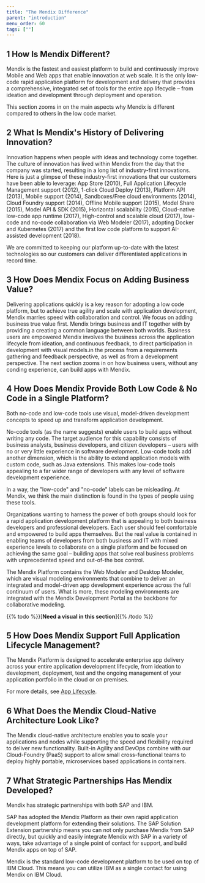 ```yaml
---
title: "The Mendix Difference"
parent: "introduction"
menu_order: 60
tags: [""]
---
```


## 1 How Is Mendix Different?

Mendix is the fastest and easiest platform to build and continuously improve Mobile and Web apps that enable innovation at web scale. It is the only low-code rapid application platform for development and delivery that provides a comprehensive, integrated set of tools for the entire app lifecycle – from ideation and development through deployment and operation.

This section zooms in on the main aspects why Mendix is different compared to others in the low code market.

## 2 What Is Mendix's History of Delivering Innovation?

Innovation happens when people with ideas and technology come together. The culture of innovation has lived within Mendix from the day that the company was started, resulting in a long list of industry-first innovations. Here is just a glimpse of these industry-first innovations that our customers have been able to leverage: App Store (2010), Full Application Lifecycle Management support (2012), 1-click Cloud Deploy (2013), Platform API (2013), Mobile support (2014), Sandboxes/Free cloud environments (2014), Cloud Foundry support (2014), Offline Mobile support (2015), Model Share (2015), Model API & SDK (2015), Horizontal scalability (2015), Cloud-native low-code app runtime (2017), High-control and scalable cloud (2017), low-code and no-code collaboration via Web Modeler (2017), adopting Docker and Kubernetes (2017) and the first low code platform to support AI-assisted development (2018).

We are committed to keeping our platform up-to-date with the latest technologies so our customers can deliver differentiated applications in record time.  

## 3 How Does Mendix Focus on Adding Business Value?

Delivering applications quickly is a key reason for adopting a low code platform, but to achieve true agility and scale with application development, Mendix marries speed with collaboration and control. We focus on adding business true value first. Mendix brings business and IT together with by providing a creating a common language between both worlds. Business users are empowered Mendix involves the business across the application lifecycle from ideation, and continuous feedback, to direct participation in development with visual models.in the process from a requirements gathering and feedback perspective, as well as from a development perspective. The next section zooms in on how business users, without any conding experience, can build apps with Mendix.

## 4 How Does Mendix Provide Both Low Code & No Code in a Single Platform?

Both no-code and low-code tools use visual, model-driven development concepts to speed up and transform application development.

No-code tools (as the name suggests) enable users to build apps without writing any code. The target audience for this capability consists of business analysts, business developers, and citizen developers – users with no or very little experience in software development. Low-code tools add another dimension, which is the ability to extend application models with custom code, such as Java extensions. This makes low-code tools appealing to a far wider range of developers with any level of software development experience. 

In a way, the "low-code" and "no-code" labels can be misleading. At Mendix, we think the main distinction is found in the types of people using these tools.

Organizations wanting to harness the power of both groups should look for a rapid application development platform that is appealing to both business developers and professional developers. Each user should feel comfortable and empowered to build apps themselves. But the real value is contained in enabling teams of developers from both business and IT with mixed experience levels to collaborate on a single platform and be focused on achieving the same goal – building apps that solve real business problems with unprecedented speed and out-of-the box control.

The Mendix Platform contains the Web Modeler and Desktop Modeler, which are visual modeling environments that combine to deliver an integrated and model-driven app development experience across the full continuum of users. What is more, these modeling environments are integrated with the Mendix Development Portal as the backbone for collaborative modeling.

{{% todo %}}[**Need a visual in this section**]{{% /todo %}}

## 5 How Does Mendix Support Full Application Lifecycle Management?

The Mendix Platform is designed to accelerate enterprise app delivery across your entire application development lifecycle, from ideation to development, deployment, test and the ongoing management of your application portfolio in the cloud or on premises.

For more details, see [App Lifecycle](app-lifecycle/index).

## 6  What Does the Mendix Cloud-Native Architecture Look Like?

The Mendix cloud-native architecture enables you to scale your applications and nodes while supporting the speed and flexibility required to deliver new functionality. Built-in Agility and DevOps combine with our Cloud-Foundry (PaaS) support to allow small cross-functional teams to deploy highly portable, microservices based applications in containers.  

## 7 What Strategic Partnerships Has Mendix Developed?

Mendix has strategic partnerships with both SAP and IBM.

SAP has adopted the Mendix Platform as their own rapid application development platform for extending their solutions. The SAP Solution Extension partnership means you can not only purchase Mendix from SAP directly, but quickly and easily integrate Mendix with SAP in a variety of ways, take advantage of a single point of contact for support, and build Mendix apps on top of SAP.

Mendix is the standard low-code development platform to be used on top of IBM Cloud. This means you can utilize IBM as a single contact for using Mendix on IBM Cloud.


